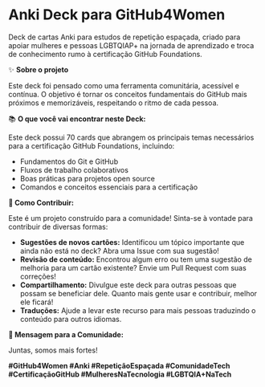 # Anki Deck para GitHub4Women

Deck de cartas Anki para estudos de repetição espaçada, criado para apoiar mulheres e pessoas LGBTQIAP+ na jornada de aprendizado e troca de conhecimento rumo à certificação GitHub Foundations. 

✨ **Sobre o projeto**

Este deck foi pensado como uma ferramenta comunitária, acessível e contínua. 
O objetivo é tornar os conceitos fundamentais do GitHub mais próximos e memorizáveis, respeitando o ritmo de cada pessoa.

📚 **O que você vai encontrar neste Deck:**

Este deck possui 70 cards que abrangem os principais temas necessários para a certificação GitHub Foundations, incluindo:

- Fundamentos do Git e GitHub
- Fluxos de trabalho colaborativos
- Boas práticas para projetos open source
- Comandos e conceitos essenciais para a certificação

**🚀 Como Contribuir:**

Este é um projeto construído para a comunidade! Sinta-se à vontade para contribuir de diversas formas:

- **Sugestões de novos cartões:** Identificou um tópico importante que ainda não está no deck? Abra uma Issue com sua sugestão!
- **Revisão de conteúdo:** Encontrou algum erro ou tem uma sugestão de melhoria para um cartão existente? Envie um Pull Request com suas correções!
- **Compartilhamento:** Divulgue este deck para outras pessoas que possam se beneficiar dele. Quanto mais gente usar e contribuir, melhor ele ficará!
- **Traduções:** Ajude a levar este recurso para mais pessoas traduzindo o conteúdo para outros idiomas.

**💖 Mensagem para a Comunidade:**

 Juntas, somos mais fortes!

**#GitHub4Women #Anki #RepetiçãoEspaçada #ComunidadeTech #CertificaçãoGitHub #MulheresNaTecnologia #LGBTQIA+NaTech**


